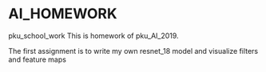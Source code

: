 # AI_HOMEWORK
pku_school_work
This is homework of pku_AI_2019.

The first assignment is to write my own resnet_18 model and visualize filters and feature maps
